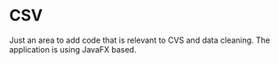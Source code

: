 # CSV

Just an area to add code that is relevant to CVS and data cleaning. The application is using JavaFX based.
